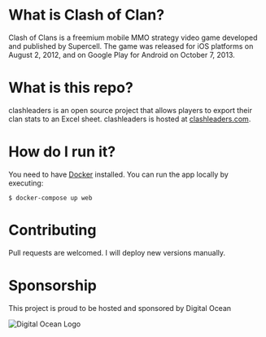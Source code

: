 # What is Clash of Clan?
Clash of Clans is a freemium mobile MMO strategy video game developed and published by Supercell. The game was released for iOS platforms on August 2, 2012, and on Google Play for Android on October 7, 2013.

# What is this repo?
clashleaders is an open source project that allows players to export their clan stats to an Excel sheet.
clashleaders is hosted at [clashleaders.com](http://www.clashleaders.com/).

# How do I run it?
You need to have [Docker](https://docs.docker.com/engine/installation/) installed. You can run the app locally by executing:

    $ docker-compose up web

# Contributing
Pull requests are welcomed. I will deploy new versions manually.

# Sponsorship
This project is proud to be hosted and sponsored by Digital Ocean

![Digital Ocean Logo](https://i.imgur.com/zZN1GFH.png)
